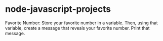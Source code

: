 # node-javascript-projects

Favorite Number: Store your favorite number in a variable. Then, using that variable, create a message that reveals your favorite number. Print that message.
